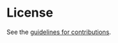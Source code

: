 # License

See the
[guidelines for contributions](https://github.com/mjoras/sadcdn/blob/main/CONTRIBUTING.md).
